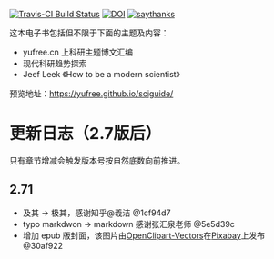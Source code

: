 [![Travis-CI Build Status](https://travis-ci.org/yufree/sciguide.svg?branch=master)](https://travis-ci.org/yufree/sciguide) [![DOI](https://zenodo.org/badge/94931373.svg)](https://zenodo.org/badge/latestdoi/94931373) [![saythanks](https://img.shields.io/badge/Say%20Thanks-!-1EAEDB.svg)](https://saythanks.io/to/yufree)


这本电子书包括但不限于下面的主题及内容：

- yufree.cn 上科研主题博文汇编
- 现代科研趋势探索
- Jeef Leek 《How to be a modern scientist》

预览地址：https://yufree.github.io/sciguide/

# 更新日志（2.7版后）

只有章节增减会触发版本号按自然底数向前推进。

## 2.71

- 及其 -> 极其，感谢知乎@羲洁 @1cf94d7
- typo markdwon -> markdown 感谢张汇泉老师 @5e5d39c
- 增加 epub 版封面，该图片由<a href="https://pixabay.com/zh/users/openclipart-vectors-30363/?utm_source=link-attribution&amp;utm_medium=referral&amp;utm_campaign=image&amp;utm_content=1299559">OpenClipart-Vectors</a>在<a href="https://pixabay.com/zh/?utm_source=link-attribution&amp;utm_medium=referral&amp;utm_campaign=image&amp;utm_content=1299559">Pixabay</a>上发布 @30af922


